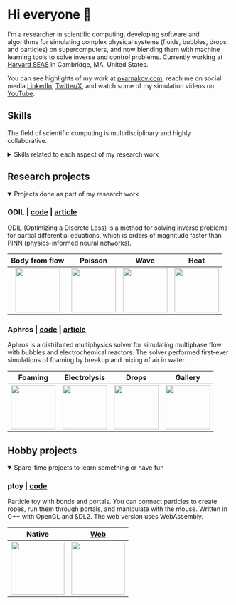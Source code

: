 # Hi everyone :wave:

I'm a researcher in scientific computing, developing software and algorithms for simulating complex
physical systems (fluids, bubbles, drops, and particles) on
supercomputers, and now blending them with machine learning tools to solve
inverse and control problems.
Currently working at [Harvard SEAS](https://cse-lab.seas.harvard.edu/people/petr-karnakov) in Cambridge, MA, United States.

You can see highlights of my work at [pkarnakov.com](https://pkarnakov.com),
reach me on social media [LinkedIn](https://www.linkedin.com/in/pkarnakov), [Twitter/X](https://twitter.com/pkarnakov),
and watch some of my simulation videos on [YouTube](https://www.youtube.com/@pkarnakov).

## Skills

The field of scientific computing is multidisciplinary and highly collaborative.

<details>
<summary>
Skills related to each aspect of my research work
</summary>

* mathematical model (mechanics, calculus, differential equations)
* discretization (numerical methods, linear algebra)
* software implementation (C++, Python)
* high-performance computing (MPI, OpenMP, OpenCL, vectorization, x86 assembly)
* project tools (CMake, CI/CD, Docker)
* inverse and control problems (optimization, machine learning, TensorFlow, Bayesian inference)
* publishing and communication (LaTeX, scientific writing, oral presentation)
* visualization, slides, and demos (ParaView, Keynote, reveal.js, JavaScript, HTML)

I have collaborated with over 20 fellow researchers from several institutions around the globe (US, Switzerland, Germany, France, Russia)
and presented my work at 8 international conferences.
</details>

## Research projects
<details open>
<summary>
Projects done as part of my research work
</summary>

### ODIL | [code](https://github.com/cselab/odil) | [article](https://doi.org/10.1093/pnasnexus/pgae005)

ODIL (Optimizing a DIscrete Loss) is a method for solving inverse problems for partial differential equations,
which is orders of magnitude faster than PINN (physics-informed neural networks).

| Body from flow | Poisson | Wave | Heat |
|:---:|:---:|:---:|:---:|
| [<img src="https://pkarnakov.com/media/tile_bodyinfer.jpg" width=100>](https://academic.oup.com/pnasnexus/article/3/1/pgae005/7516080#437357793) | [<img src="https://pkarnakov.com/media/wasm_poisson.png" width=100>](https://pkarnakov.github.io/autodiff/demos/poisson.html) | [<img src="https://pkarnakov.com/media/wasm_wave.png" width=100>](https://pkarnakov.github.io/autodiff/demos/wave.html) | [<img src="https://pkarnakov.com/media/wasm_heat.png" width=100>](https://pkarnakov.github.io/autodiff/demos/heat.html) |

### Aphros | [code](https://github.com/cselab/aphros) | [article](https://doi.org/10.1126/sciadv.abm0590)

Aphros is a distributed multiphysics solver for simulating multiphase
flow with bubbles and electrochemical reactors.
The solver performed first-ever simulations
of foaming by breakup and mixing of air in water.

| Foaming | Electrolysis | Drops | Gallery |
|:---:|:---:|:---:|:---:|
| [<img src="https://pkarnakov.com/media/tile_waterfall.jpg" width=100>](https://www.youtube.com/watch?v=0Cj8pPYNJGY) | [<img src="https://pkarnakov.com/media/tile_reactor.jpg" width=100>](https://www.youtube.com/watch?v=Rm-xDGpIEJA) | [<img src="https://pkarnakov.com/media/wasm_hydro.png" width=100>](https://cselab.github.io/aphros/wasm/hydro.html) | [<img src="https://pkarnakov.com/media/wasm_gallery.png" width=100>](https://github.com/cselab/aphros/wiki/Aphros-Explorer) |

</details>

## Hobby projects
<details open>
<summary>
Spare-time projects to learn something or have fun
</summary>

### ptoy | [code](https://github.com/pkarnakov/ptoy)

Particle toy with bonds and portals. You can connect particles to create ropes,
run them through portals, and manipulate with the mouse.
Written in C++ with OpenGL and SDL2. The web version uses WebAssembly.

| Native | [Web](https://pkarnakov.github.io/ptoy/ptoy.html) |
|:---:|:---:|
|<img src="https://pkarnakov.github.io/ptoy/images/ptoy_native.png" height="120">|<img src="https://pkarnakov.github.io/ptoy/images/ptoy_web.png" height="120"> |

</details>

